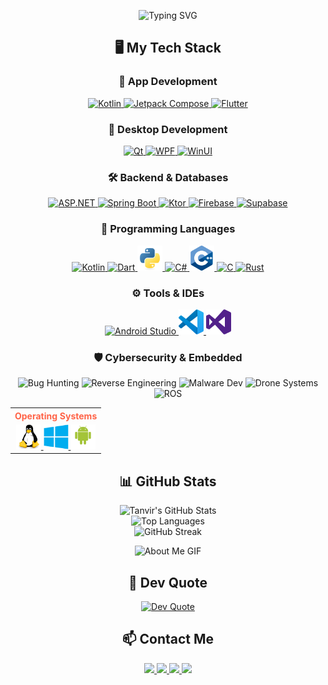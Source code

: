 <!-- Header Typing Animation -->
<p align="center">
  <img src="https://readme-typing-svg.herokuapp.com?color=E22FE4&width=500&height=45&lines=Hi👋+I'm+Tanvir+Ahmed+Chowdhury..;Software+Developer+(Mobile+%26+Desktop+Apps);Native+%26+Cross-Platform+Developer;Android+(Kotlin%2C+Java%2C+Jetpack+Compose);Flutter+%7C+Dart+Enthusiast;C%2B%2B%2C+C%23%2C+Qt%2C+WinUI+Dev;Nice+To+Meet+You+👨‍💻" alt="Typing SVG">
</p>

<!-- 🖥️ Technical Skills -->
<h2 align="center">🖥️ My Tech Stack</h2>

<!-- 🧩 App Development -->
<h3 align="center">📱 App Development</h3>
<p align="center">
  <a href="https://kotlinlang.org/" target="_blank">
    <img src="https://cdn.icon-icons.com/icons2/2108/PNG/512/kotlin_icon_130893.png" alt="Kotlin" width="40" height="40" />
  </a>
  <a href="https://developer.android.com/jetpack/compose" target="_blank">
    <img src="https://blogger.googleusercontent.com/img/b/R29vZ2xl/AVvXsEjC97Z8BResg5dlPqczsRCFhP6zewWX0X0e7fVPG-G7PuUZwwZVsi9OPoqJYkgqT2h0FI95SsmWzVEgpt8b8HAqFiIxZ98TFtY4lE0b8UrtVJ2HrJebRwl6C9DslsQDl9KnBIrdHS6LtkY/s1600/jetpack+compose+icon_RGB.png" alt="Jetpack Compose" width="40" height="40" />
  </a>
  <a href="https://flutter.dev" target="_blank">
    <img src="https://cdn.jsdelivr.net/gh/devicons/devicon/icons/flutter/flutter-original.svg" alt="Flutter" width="40" height="40" />
  </a>
</p>

<!-- 🖥️ Desktop Development -->
<h3 align="center">🧩 Desktop Development</h3>
<p align="center">
  <a href="https://www.qt.io/" target="_blank">
    <img src="https://cdn.jsdelivr.net/gh/devicons/devicon/icons/qt/qt-original.svg" alt="Qt" width="40" height="40"/>
  </a>
  <a href="https://learn.microsoft.com/en-us/dotnet/desktop/wpf/" target="_blank">
    <img src="https://img.icons8.com/color/48/000000/windows-10.png" alt="WPF" width="40" height="40"/>
  </a>
  <a href="https://learn.microsoft.com/en-us/windows/apps/winui/" target="_blank">
    <img src="https://img.icons8.com/color/48/windows-10.png" alt="WinUI" width="40" height="40"/>
  </a>
</p>

<!-- 🌐 Backend & Databases -->
<h3 align="center">🛠️ Backend & Databases</h3>
<p align="center">
  <a href="https://dotnet.microsoft.com/en-us/apps/aspnet" target="_blank">
    <img src="https://cdn.jsdelivr.net/gh/devicons/devicon/icons/dot-net/dot-net-original.svg" alt="ASP.NET" width="40" height="40"/>
  </a>
  <a href="https://spring.io/projects/spring-boot" target="_blank">
    <img src="https://cdn.jsdelivr.net/gh/devicons/devicon/icons/spring/spring-original.svg" alt="Spring Boot" width="40" height="40"/>
  </a>
  <a href="https://ktor.io/" target="_blank">
    <img src="https://avatars.githubusercontent.com/u/28226729?s=200&v=4" alt="Ktor" width="40" height="40"/>
  </a>
  <a href="https://firebase.google.com/" target="_blank">
    <img src="https://cdn.jsdelivr.net/gh/devicons/devicon/icons/firebase/firebase-plain.svg" alt="Firebase" width="40" height="40"/>
  </a>
  <a href="https://supabase.com/" target="_blank">
    <img src="https://seeklogo.com/images/S/supabase-logo-DCC676FFE2-seeklogo.com.png" alt="Supabase" width="40" height="40"/>
  </a>
</p>

<!-- 🧠 Programming Languages -->
<h3 align="center">🧠 Programming Languages</h3>
<p align="center">
  <a href="https://kotlinlang.org/" target="_blank">
    <img src="https://cdn.icon-icons.com/icons2/2108/PNG/512/kotlin_icon_130893.png" alt="Kotlin" width="40" height="40"/>
  </a>
  <a href="https://dart.dev/" target="_blank">
    <img src="https://cdn.jsdelivr.net/gh/devicons/devicon/icons/dart/dart-original.svg" alt="Dart" width="40" height="40"/>
  </a>
  <a href="https://www.python.org/" target="_blank">
    <img src="https://raw.githubusercontent.com/devicons/devicon/master/icons/python/python-original.svg" alt="Python" width="40" height="40"/>
  </a>
  <a href="https://learn.microsoft.com/en-us/dotnet/csharp/" target="_blank">
    <img src="https://img.icons8.com/?size=100&id=55205&format=png" alt="C#" width="40" height="40"/>
  </a>
  <a href="https://isocpp.org/" target="_blank">
    <img src="https://raw.githubusercontent.com/devicons/devicon/master/icons/cplusplus/cplusplus-original.svg" alt="C++" width="40" height="40"/>
  </a>
  <a href="https://en.wikipedia.org/wiki/C_(programming_language)" target="_blank">
    <img src="https://upload.wikimedia.org/wikipedia/commons/1/18/C_Programming_Language.svg" alt="C" width="40" height="40"/>
  </a>
  <a href="https://www.rust-lang.org/" target="_blank">
    <img src="https://www.vectorlogo.zone/logos/rust-lang/rust-lang-icon.svg" alt="Rust" width="40" height="40"/>
  </a>
</p>

<!-- 🧰 Tools & IDEs -->
<h3 align="center">⚙️ Tools & IDEs</h3>
<p align="center">
  <a href="https://developer.android.com/studio" target="_blank">
    <img src="https://icon.icepanel.io/Technology/svg/Android-Studio.svg" alt="Android Studio" width="40" height="40"/>
  </a>
  <a href="https://code.visualstudio.com/" target="_blank">
    <img src="https://raw.githubusercontent.com/devicons/devicon/master/icons/vscode/vscode-original.svg" alt="VS Code" width="40" height="40"/>
  </a>
  <a href="https://visualstudio.microsoft.com/" target="_blank">
    <img src="https://raw.githubusercontent.com/devicons/devicon/master/icons/visualstudio/visualstudio-plain.svg" alt="Visual Studio" width="40" height="40"/>
  </a>
</p>

<!-- 🛡️ Cybersecurity & Embedded -->
<h3 align="center">🛡️ Cybersecurity & Embedded</h3>
<p align="center">
  <img src="https://img.icons8.com/external-flatart-icons-outline-flatarticons/64/external-bug-cyber-security-flatart-icons-outline-flatarticons.png" alt="Bug Hunting" width="40" height="40"/>
  <img src="https://img.icons8.com/external-flat-icons-inmotus-design/67/external-reverse-engineering-cyber-security-flat-icons-inmotus-design.png" alt="Reverse Engineering" width="40" height="40"/>
  <img src="https://img.icons8.com/ios/50/malware.png" alt="Malware Dev" width="40" height="40"/>
  <img src="https://img.icons8.com/fluency/48/drone.png" alt="Drone Systems" width="40" height="40"/>
  <img src="https://upload.wikimedia.org/wikipedia/commons/b/bb/Robot_Operating_System_logo.svg" alt="ROS" width="40" height="40"/>
</p>


<!-- 💻 Operating Systems -->
<table align="center">
  <tr>
    <th style="text-align: center; color: #ff6347;">Operating Systems</th>
  </tr>
  <tr>
    <td align="center">
      <a href="https://www.linux.org/" target="_blank">
        <img src="https://raw.githubusercontent.com/devicons/devicon/master/icons/linux/linux-original.svg" alt="Linux" width="40" height="40" />
      </a>
      <a href="https://www.microsoft.com/windows/" target="_blank">
        <img src="https://raw.githubusercontent.com/devicons/devicon/master/icons/windows8/windows8-original.svg" alt="Windows" width="40" height="40" />
      </a>
      <a href="https://www.android.com/" target="_blank">
        <img src="https://raw.githubusercontent.com/devicons/devicon/master/icons/android/android-original-wordmark.svg" alt="Android" width="40" height="40" />
      </a>
    </td>
  </tr>
</table>

<!-- 📊 GitHub Stats -->
<h2 align="center">📊 GitHub Stats</h2>
<p align="center">
  <img src="https://github-readme-stats.vercel.app/api?username=tanvir-chy-ahmed&theme=radical&show_icons=true&count_private=true" alt="Tanvir's GitHub Stats" />
  <br/>
  <img src="https://github-readme-stats.vercel.app/api/top-langs/?username=tanvir-chy-ahmed&theme=radical&layout=compact" alt="Top Languages" />
  <br/>
  <img src="https://github-readme-streak-stats.herokuapp.com/?user=tanvir-chy-ahmed&theme=radical" alt="GitHub Streak" />
</p>

<!-- About Me GIF -->
<p align="center">
  <img src="https://github.com/7oSkaaa/7oSkaaa/blob/main/Images/about_me.gif?raw=true" alt="About Me GIF" width="180px">
</p>

<!-- 💬 Dev Quote -->
<h2 align="center">💬 Dev Quote</h2>
<p align="center">
  <a href="https://github.com/piyushsuthar/github-readme-quotes">
    <img src="https://quotes-github-readme.vercel.app/api?quote=In%20the%20world%20of%20software%2C%20the%20best%20way%20to%20predict%20the%20future%20is%20to%20invent%20it&author=Tanvir%20Ahmed%20(Chy)" alt="Dev Quote" />
  </a>
</p>

<!-- 📫 Contact -->
<h2 align="center">📫 Contact Me</h2>
<p align="center">
  <a href="https://github.com/TanvirAhmedChowdhury" target="_blank">
    <img src="https://img.shields.io/badge/GitHub-TanvirAhmedChy-black?style=for-the-badge&logo=github" />
  </a>
  <a href="https://www.facebook.com/........" target="_blank">
    <img src="https://img.shields.io/badge/Facebook-Tanvirahmedchy-blue?style=for-the-badge&logo=facebook" />
  </a>
  <a href="https://t.me/Taxor_E" target="_blank">
    <img src="https://img.shields.io/badge/Telegram-Tanvirahmedchy-0088cc?style=for-the-badge&logo=telegram" />
  </a>
  <a href="mailto:tanvirahy269@gmail.com" target="_blank">
    <img src="https://img.shields.io/badge/Gmail-tanvirahy269@gmail.com-red?style=for-the-badge&logo=gmail" />
  </a>
</p>

